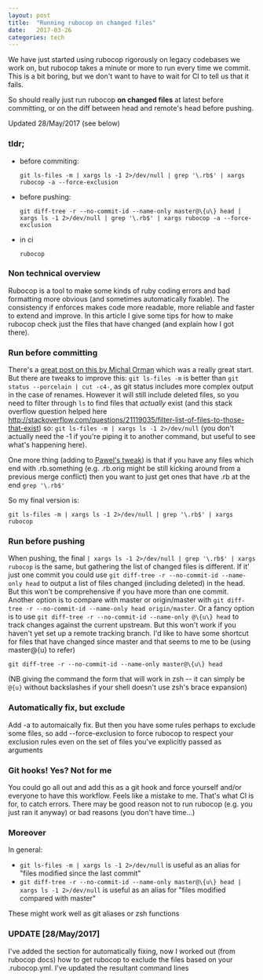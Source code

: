 ```yaml
---
layout: post
title:  "Running rubocop on changed files"
date:   2017-03-26
categories: tech
---
```



We have just started using rubocop rigorously on legacy codebases we work on, but rubocop takes a minute or more to run every time we commit. This is a bit boring, but we don't want to have to wait for CI to tell us that it fails.

So should really just run rubocop **on changed files** at latest before committing, or on the diff between head and
remote's head before pushing.

Updated 28/May/2017 (see below)

### tldr;

* before commiting:

      git ls-files -m | xargs ls -1 2>/dev/null | grep '\.rb$' | xargs rubocop -a --force-exclusion
* before pushing:

      git diff-tree -r --no-commit-id --name-only master@\{u\} head | xargs ls -1 2>/dev/null | grep '\.rb$' | xargs rubocop -a --force-exclusion
* in ci

      rubocop

### Non technical overview

Rubocop is a tool to make some kinds of ruby coding errors and bad formatting more obvious (and sometimes automatically fixable). The consistency if enforces makes code more readable, more reliable and faster to extend and improve. In this article I give some tips for how to make rubocop check just the files that have changed (and explain how I got there).

### Run before committing

There's a [great post on this by Michal Orman](http://michalorman.com/2013/12/run-rubocop-against-modified-files/)
which was a really great start. But there are tweaks to improve this:  `git ls-files -m` is better than `git status --porcelain | cut -c4-`, as git status includes more complex output in the case of renames. However it will still include deleted files, so you need to filter through `ls` to find files that *actually* exist (and this stack overflow question helped here http://stackoverflow.com/questions/21119035/filter-list-of-files-to-those-that-exist) so: `git ls-files -m | xargs ls -1 2>/dev/null` (you don't actually need the -1 if you're piping it to another command, but useful to see what's happening here).

One more thing (adding to [Pawel's tweak](http://michalorman.com/2013/12/run-rubocop-against-modified-files/#comment-3096557836)) is that if you have any files which end with .rb.something (e.g. .rb.orig might be still kicking around from a previous merge conflict) then you want to just get ones that have .rb at the end `grep '\.rb$'`

So my final version is:

    git ls-files -m | xargs ls -1 2>/dev/null | grep '\.rb$' | xargs rubocop

### Run before pushing

When pushing, the final `| xargs ls -1 2>/dev/null | grep '\.rb$' | xargs rubocop` is the same, but gathering the list of changed files is different. If it' just one commit you could use `git diff-tree -r --no-commit-id --name-only head` to output a list of files changed (including deleted) in the head. But this won't be comprehensive if you have more than one commit. Another option is to compare with master or origin/master with `git diff-tree -r --no-commit-id --name-only head origin/master`. Or a fancy option is to use `git diff-tree -r --no-commit-id --name-only @\{u\} head` to track changes against the current upstream. But this won't work if you haven't yet set up a remote tracking branch. I'd like to have some shortcut for files that have changed since master and that seems to me to be (using master@\{u\} to refer)

    git diff-tree -r --no-commit-id --name-only master@\{u\} head

(NB giving the command the form that will work in zsh -- it can simply be `@{u}` without backslashes if your shell doesn't use zsh's brace expansion)

### Automatically fix, but exclude

Add -a to automaically fix. But then you have some rules perhaps to exclude some files, so add --force-exclusion to
force rubocop to respect your exclusion rules even on the set of files you've explicitly passed as arguments

### Git hooks! Yes? Not for me

You could go all out and add this as a git hook and force yourself and/or everyone to have this workflow. Feels like a mistake to me. That's what CI is for, to catch errors. There may be good reason not to run rubocop (e.g. you just ran it anyway) or bad reasons (you don't have time...)

### Moreover

In general:

* `git ls-files -m | xargs ls -1 2>/dev/null` is useful as an alias for "files modified since the last commit"
* `git diff-tree -r --no-commit-id --name-only master@\{u\} head | xargs ls -1 2>/dev/null` is useful as an alias for "files modified compared with master"

These might work well as git aliases or zsh functions

### UPDATE [28/May/2017]

I've added the section for automatically fixing, now I worked out (from rubocop docs) how to get rubocop to exclude
the files based on your .rubocop.yml. I've updated the resultant command lines

